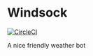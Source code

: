 # Windsock

[![CircleCI](https://circleci.com/gh/Sheshtawy/windsock.svg?style=svg&circle-token=9065953c3a46a5f5550f89162da976d2b26b24b5)](https://circleci.com/gh/Sheshtawy/windsock)

A nice friendly weather bot

